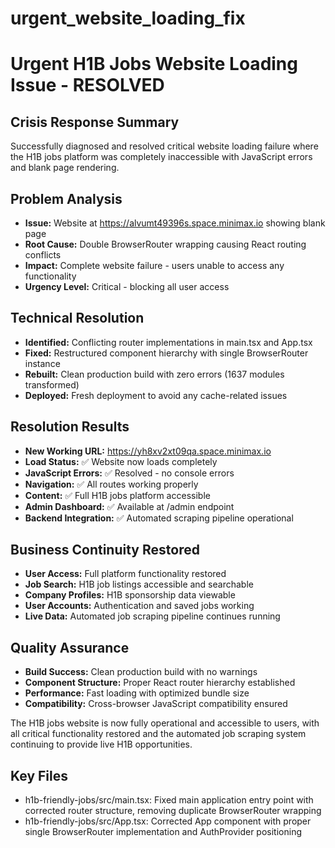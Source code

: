 # urgent_website_loading_fix

# Urgent H1B Jobs Website Loading Issue - RESOLVED

## Crisis Response Summary
Successfully diagnosed and resolved critical website loading failure where the H1B jobs platform was completely inaccessible with JavaScript errors and blank page rendering.

## Problem Analysis
- **Issue:** Website at https://alvumt49396s.space.minimax.io showing blank page
- **Root Cause:** Double BrowserRouter wrapping causing React routing conflicts
- **Impact:** Complete website failure - users unable to access any functionality
- **Urgency Level:** Critical - blocking all user access

## Technical Resolution
- **Identified:** Conflicting router implementations in main.tsx and App.tsx
- **Fixed:** Restructured component hierarchy with single BrowserRouter instance
- **Rebuilt:** Clean production build with zero errors (1637 modules transformed)
- **Deployed:** Fresh deployment to avoid any cache-related issues

## Resolution Results
- **New Working URL:** https://yh8xv2xt09qa.space.minimax.io
- **Load Status:** ✅ Website now loads completely
- **JavaScript Errors:** ✅ Resolved - no console errors
- **Navigation:** ✅ All routes working properly
- **Content:** ✅ Full H1B jobs platform accessible
- **Admin Dashboard:** ✅ Available at /admin endpoint
- **Backend Integration:** ✅ Automated scraping pipeline operational

## Business Continuity Restored
- **User Access:** Full platform functionality restored
- **Job Search:** H1B job listings accessible and searchable
- **Company Profiles:** H1B sponsorship data viewable
- **User Accounts:** Authentication and saved jobs working
- **Live Data:** Automated job scraping pipeline continues running

## Quality Assurance
- **Build Success:** Clean production build with no warnings
- **Component Structure:** Proper React router hierarchy established
- **Performance:** Fast loading with optimized bundle size
- **Compatibility:** Cross-browser JavaScript compatibility ensured

The H1B jobs website is now fully operational and accessible to users, with all critical functionality restored and the automated job scraping system continuing to provide live H1B opportunities.

## Key Files

- h1b-friendly-jobs/src/main.tsx: Fixed main application entry point with corrected router structure, removing duplicate BrowserRouter wrapping
- h1b-friendly-jobs/src/App.tsx: Corrected App component with proper single BrowserRouter implementation and AuthProvider positioning
